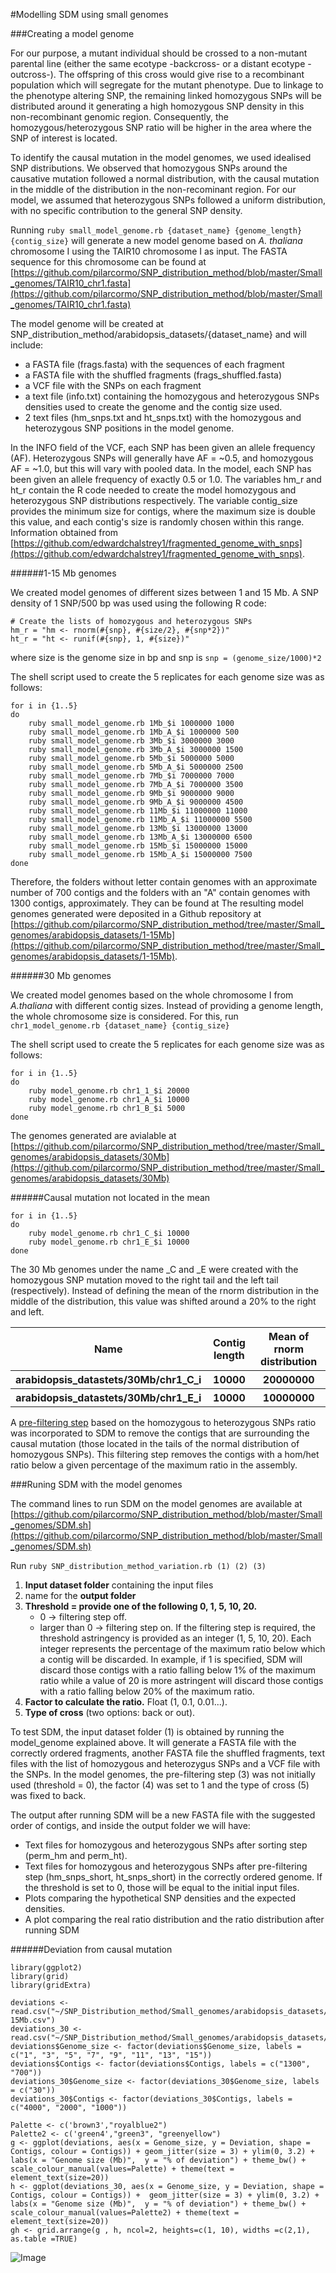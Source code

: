 
#Modelling SDM using small genomes


###Creating a model genome

For our purpose, a mutant individual should be crossed to a non-mutant parental line (either the same ecotype -backcross- or a distant ecotype -outcross-). The offspring of this cross would give rise to a recombinant population which will segregate for the mutant phenotype. Due to linkage to the phenotype altering SNP, the remaining linked homozygous SNPs will be distributed around it generating a high homozygous SNP density in this non-recombinant genomic region. Consequently, the homozygous/heterozygous SNP ratio will be higher in the area where the SNP of interest is located.

To identify the causal mutation in the model genomes, we used idealised SNP distributions. We observed that homozygous SNPs around the causative mutation followed a normal distribution, with the causal mutation in the middle of the distribution in the non-recominant region.  For our model, we assumed that heterozygous SNPs followed a uniform distribution, with no specific contribution to the general SNP density.

Running ```ruby small_model_genome.rb {dataset_name} {genome_length} {contig_size}``` will generate a new model genome based on *A. thaliana* chromosome I using the TAIR10 chromosome I as input. The FASTA sequence for this chromosome  can be found at [https://github.com/pilarcormo/SNP_distribution_method/blob/master/Small_genomes/TAIR10_chr1.fasta](https://github.com/pilarcormo/SNP_distribution_method/blob/master/Small_genomes/TAIR10_chr1.fasta)

The model genome will be created at  SNP_distribution_method/arabidopsis_datasets/{dataset_name} and will include:
- a FASTA file (frags.fasta) with the sequences of each fragment
- a FASTA file with the shuffled fragments (frags_shuffled.fasta)
-  a VCF file with the SNPs on each fragment
-  a text file (info.txt) containing the homozygous and heterozygous SNPs densities used to create the genome and the contig size used.
-  2 text files (hm_snps.txt and ht_snps.txt) with the homozygous and heterozygous SNP positions in the model genome. 

In the INFO field of the VCF, each SNP has been given an allele frequency (AF). Heterozygous SNPs will generally have AF = ~0.5, and homozygous AF = ~1.0, but this will vary with pooled data. In the model, each SNP has been given an allele frequency of exactly 0.5 or 1.0. The variables hm_r and ht_r contain the R code needed to create the model homozygous and heterozygous SNP distributions respectively. The variable contig_size provides the minimum size for contigs, where the maximum size is double this value, and each contig's size is randomly chosen within this range. Information obtained from [https://github.com/edwardchalstrey1/fragmented_genome_with_snps](https://github.com/edwardchalstrey1/fragmented_genome_with_snps). 


######1-15 Mb genomes

We created model genomes of different sizes between 1 and 15 Mb. A SNP density of 1 SNP/500 bp was used using the following R code:

```
# Create the lists of homozygous and heterozygous SNPs
hm_r = "hm <- rnorm(#{snp}, #{size/2}, #{snp*2})" 
ht_r = "ht <- runif(#{snp}, 1, #{size})"   
```
where size is the genome size in bp and snp is ```snp = (genome_size/1000)*2```

The shell script used to create the 5 replicates for each genome size was as follows:

```
for i in {1..5} 
do
	ruby small_model_genome.rb 1Mb_$i 1000000 1000
	ruby small_model_genome.rb 1Mb_A_$i 1000000 500
	ruby small_model_genome.rb 3Mb_$i 3000000 3000
	ruby small_model_genome.rb 3Mb_A_$i 3000000 1500
	ruby small_model_genome.rb 5Mb_$i 5000000 5000
	ruby small_model_genome.rb 5Mb_A_$i 5000000 2500
	ruby small_model_genome.rb 7Mb_$i 7000000 7000
	ruby small_model_genome.rb 7Mb_A_$i 7000000 3500
	ruby small_model_genome.rb 9Mb_$i 9000000 9000
	ruby small_model_genome.rb 9Mb_A_$i 9000000 4500
	ruby small_model_genome.rb 11Mb_$i 11000000 11000
	ruby small_model_genome.rb 11Mb_A_$i 11000000 5500
	ruby small_model_genome.rb 13Mb_$i 13000000 13000
	ruby small_model_genome.rb 13Mb_A_$i 13000000 6500
	ruby small_model_genome.rb 15Mb_$i 15000000 15000
	ruby small_model_genome.rb 15Mb_A_$i 15000000 7500
done 
```

Therefore, the folders without letter contain genomes with an approximate number of 700 contigs and the folders with an "A" contain genomes with 1300 contigs, approximately. They can be found at The resulting model genomes generated were deposited in a Github repository at [https://github.com/pilarcormo/SNP_distribution_method/tree/master/Small_genomes/arabidopsis_datasets/1-15Mb](https://github.com/pilarcormo/SNP_distribution_method/tree/master/Small_genomes/arabidopsis_datasets/1-15Mb). 

######30 Mb genomes

We created model genomes based on the whole chromosome I from *A.thaliana* with different contig sizes. Instead of providing a genome length, the whole chromosome size is considered. For this, run ```chr1_model_genome.rb {dataset_name} {contig_size}```

The shell script used to create the 5 replicates for each genome size was as follows:

```
for i in {1..5} 
do
	ruby model_genome.rb chr1_1_$i 20000
	ruby model_genome.rb chr1_A_$i 10000
	ruby model_genome.rb chr1_B_$i 5000
done
```

The genomes generated are avialable at 
[https://github.com/pilarcormo/SNP_distribution_method/tree/master/Small_genomes/arabidopsis_datasets/30Mb](https://github.com/pilarcormo/SNP_distribution_method/tree/master/Small_genomes/arabidopsis_datasets/30Mb)


######Causal mutation not located in the mean
```
for i in {1..5} 
do
	ruby model_genome.rb chr1_C_$i 10000
	ruby model_genome.rb chr1_E_$i 10000
done
```
The 30 Mb genomes under the name _C and _E were created with the homozygous SNP mutation moved to the right tail and the left tail (respectively). Instead of defining the mean of the rnorm distribution in the middle of the distribution, this value was shifted around a 20% to the right and left.


<table>
 <tr><th>Name <th>Contig length</th> <th>Mean of rnorm distribution</th>
 <tr><th>arabidopsis_datastets/30Mb/chr1_C_i <th>10000 </th> <th>20000000</th>
 <tr><th>arabidopsis_datastets/30Mb/chr1_E_i <th>10000 </th> <th>10000000</th>
</table>

A [pre-filtering step](https://github.com/pilarcormo/Small_genomes/arabidopsis_datasets/Analyse_effect_ratio) based on the homozygous to heterozygous SNPs ratio was incorporated to SDM to remove the contigs that are surrounding the causal mutation (those located in the tails of the normal distribution of homozygous SNPs). This filtering step removes the contigs with a hom/het ratio below a given percentage of the maximum ratio in the assembly.


###Runing SDM with the model genomes

The command lines to run SDM on the model genomes are available at [https://github.com/pilarcormo/SNP_distribution_method/blob/master/Small_genomes/SDM.sh](https://github.com/pilarcormo/SNP_distribution_method/blob/master/Small_genomes/SDM.sh)

Run ```ruby SNP_distribution_method_variation.rb (1) (2) (3)```

1. **Input dataset folder** containing the input files 
2. name for the **output folder**
3. **Threshold = provide one of the following 0, 1, 5, 10, 20.**
	- 0 -> filtering step off. 
	- larger than 0 -> filtering step on.  If the filtering step is required, the threshold astringency is provided as an integer (1, 5, 10, 20). Each integer represents the percentage of the maximum ratio below which a contig will be discarded. In example, if 1 is specified, SDM will discard those contigs with a ratio falling below 1% of the maximum ratio while a value of 20 is more astringent  will discard those contigs with a ratio falling below 20% of the maximum ratio. 
4.  **Factor to calculate the ratio.** Float (1, 0.1, 0.01...). 
5.  **Type of cross** (two options: back or out). 

To test SDM, the input dataset folder (1) is obtained by running the model_genome explained above. It will generate a FASTA file with the correctly ordered fragments, another FASTA file the shuffled fragments, text files with the list of homozygous and heterozygus SNPs and a VCF file with the SNPs. In the model genomes, the pre-filtering step (3) was not initially used (threshold = 0), the factor (4) was set to 1 and the type of cross (5) was fixed to back. 

The output after running SDM will be a new FASTA file with the suggested order of contigs, and inside the output folder we will have: 

- Text files for homozygous and heterozygous SNPs after sorting step (perm_hm and perm_ht). 
- Text files for homozygous and heterozygous SNPs after pre-filtering step (hm_snps_short, ht_snps_short) in the correctly ordered genome. If the threshold is set to 0, those will be equal to the initial input files. 
- Plots comparing the hypothetical SNP densities and the expected densities. 
- A plot comparing the real ratio distribution and the ratio distribution after running SDM 
	 
######Deviation from causal mutation


```
library(ggplot2)
library(grid)
library(gridExtra)
```
```
deviations <- read.csv("~/SNP_Distribution_method/Small_genomes/arabidopsis_datasets/1-15Mb.csv")
deviations_30 <- read.csv("~/SNP_Distribution_method/Small_genomes/arabidopsis_datasets/30Mb.csv")
deviations$Genome_size <- factor(deviations$Genome_size, labels = c("1", "3", "5", "7", "9", "11", "13", "15"))
deviations$Contigs <- factor(deviations$Contigs, labels = c("1300", "700"))
deviations_30$Genome_size <- factor(deviations_30$Genome_size, labels = c("30"))
deviations_30$Contigs <- factor(deviations_30$Contigs, labels = c("4000", "2000", "1000"))
```
```
Palette <- c('brown3',"royalblue2")
Palette2 <- c('green4',"green3", "greenyellow")
g <- ggplot(deviations, aes(x = Genome_size, y = Deviation, shape = Contigs, colour = Contigs)) + geom_jitter(size = 3) + ylim(0, 3.2) + labs(x = "Genome size (Mb)",  y = "% of deviation") + theme_bw() + scale_colour_manual(values=Palette) + theme(text = element_text(size=20))
h <- ggplot(deviations_30, aes(x = Genome_size, y = Deviation, shape = Contigs, colour = Contigs)) +  geom_jitter(size = 3) + ylim(0, 3.2) + labs(x = "Genome size (Mb)",  y = "% of deviation") + theme_bw() + scale_colour_manual(values=Palette2) + theme(text = element_text(size=20))
gh <- grid.arrange(g , h, ncol=2, heights=c(1, 10), widths =c(2,1), as.table =TRUE)
```

![Image](deviations.png)

